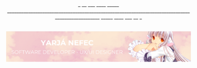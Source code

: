 <div align="center">
  _ __ ___ ____ _____ _________________________________________________________________________________________________ _____ ____ ___ __ _
</div>

<br>

![Banner](images/banner-yarja.png)
